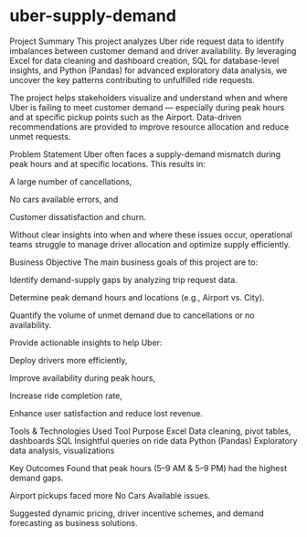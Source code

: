 # uber-supply-demand

 Project Summary
This project analyzes Uber ride request data to identify imbalances between customer demand and driver availability. By leveraging Excel for data cleaning and dashboard creation, SQL for database-level insights, and Python (Pandas) for advanced exploratory data analysis, we uncover the key patterns contributing to unfulfilled ride requests.

The project helps stakeholders visualize and understand when and where Uber is failing to meet customer demand — especially during peak hours and at specific pickup points such as the Airport. Data-driven recommendations are provided to improve resource allocation and reduce unmet requests.

Problem Statement
Uber often faces a supply-demand mismatch during peak hours and at specific locations. This results in:

A large number of cancellations,

No cars available errors, and

Customer dissatisfaction and churn.

Without clear insights into when and where these issues occur, operational teams struggle to manage driver allocation and optimize supply efficiently.

 Business Objective
The main business goals of this project are to:

Identify demand-supply gaps by analyzing trip request data.

Determine peak demand hours and locations (e.g., Airport vs. City).

Quantify the volume of unmet demand due to cancellations or no availability.

Provide actionable insights to help Uber:

Deploy drivers more efficiently,

Improve availability during peak hours,

Increase ride completion rate,

Enhance user satisfaction and reduce lost revenue.

 Tools & Technologies Used
Tool	Purpose
Excel	Data cleaning, pivot tables, dashboards
SQL	Insightful queries on ride data
Python (Pandas)	Exploratory data analysis, visualizations

Key Outcomes
Found that peak hours (5–9 AM & 5–9 PM) had the highest demand gaps.

Airport pickups faced more No Cars Available issues.

Suggested dynamic pricing, driver incentive schemes, and demand forecasting as business solutions.

